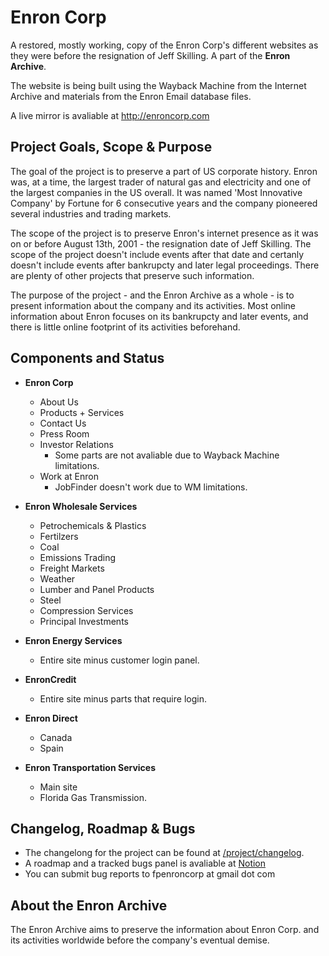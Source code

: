 
# Enron Corp

A restored, mostly working, copy of the Enron Corp's different websites as they were before the resignation of Jeff Skilling. A part of the **Enron Archive**.

The website is being built using the Wayback Machine from the Internet Archive and materials from the Enron Email database files.

A live mirror is avaliable at http://enroncorp.com

## Project Goals, Scope & Purpose
The goal of the project is to preserve a part of US corporate history. Enron was, at a time, the largest trader of natural gas and electricity and one of the largest companies in the US overall. It was named 'Most Innovative Company' by Fortune for 6 consecutive years and the company pioneered several industries and trading markets.

The scope of the project is to preserve Enron's internet presence as it was on or before August 13th, 2001 - the resignation date of Jeff Skilling. The scope of the project doesn't include events after that date and certanly doesn't include events after bankrupcty and later legal proceedings. There are plenty of other projects that preserve such information.

The purpose of the project - and the Enron Archive as a whole - is to present information about the company and its activities. Most online information about Enron focuses on its bankrupcty and later events, and there is little online footprint of its activities beforehand. 


## Components and Status

- **Enron Corp**
  - About Us
   - Products + Services
   - Contact Us
   - Press Room
    - Investor Relations
       - Some parts are not avaliable due to Wayback Machine limitations.
    - Work at Enron
        - JobFinder doesn't work due to WM limitations. 

- **Enron Wholesale Services**
  - Petrochemicals & Plastics
  - Fertilzers
  - Coal
  - Emissions Trading
  - Freight Markets
  - Weather
  - Lumber and Panel Products
  - Steel
  - Compression Services
  - Principal Investments

- **Enron Energy Services**
    - Entire site minus customer login panel.

- **EnronCredit**
    - Entire site minus parts that require login.

- **Enron Direct**
    - Canada
    - Spain

- **Enron Transportation Services**
    - Main site
    - Florida Gas Transmission.

## Changelog, Roadmap & Bugs
- The changelong for the project can be found at [/project/changelog](http://enroncorp.com/project/changelog).
- A roadmap and a tracked bugs panel is avaliable at [Notion](https://facundopignanelli.notion.site/ce63b9166dc347169a1a9c116eb21afc?v=ec5510464df847bf85bb27c0ba7d4c3b)
- You can submit bug reports to fpenroncorp at gmail dot com

## About the Enron Archive
The Enron Archive aims to preserve the information about Enron Corp. and its activities worldwide before the company's eventual demise.


